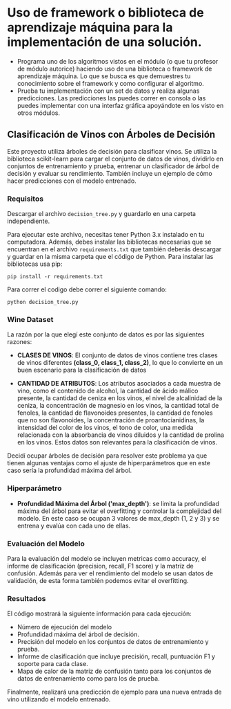 # Uso de framework o biblioteca de aprendizaje máquina para la implementación de una solución. 

- Programa uno de los algoritmos vistos en el módulo (o que tu profesor de módulo autorice) haciendo uso de una biblioteca o framework de aprendizaje máquina. Lo que se busca es que demuestres tu conocimiento sobre el framework y como configurar el algoritmo. 
- Prueba tu implementación con un set de datos y realiza algunas predicciones. Las predicciones las puedes correr en consola o las puedes implementar con una interfaz gráfica apoyándote en los visto en otros módulos.

## Clasificación de Vinos con Árboles de Decisión

Este proyecto utiliza árboles de decisión para clasificar vinos. Se utiliza la biblioteca scikit-learn para cargar el conjunto de datos de vinos, dividirlo en conjuntos de entrenamiento y prueba, entrenar un clasificador de árbol de decisión y evaluar su rendimiento. También incluye un ejemplo de cómo hacer predicciones con el modelo entrenado.

### Requisitos

Descargar el archivo `decision_tree.py` y guardarlo en una carpeta independiente.

Para ejecutar este archivo, necesitas tener Python 3.x instalado en tu computadora. Además, debes instalar las bibliotecas necesarias que se encuentran en el archivo `requirements.txt` que también deberás descargar y guardar en la misma carpeta que el código de Python. Para instalar las bibliotecas usa pip:

    pip install -r requirements.txt


Para correr el codigo debe correr el siguiente comando:

    python decision_tree.py

### Wine Dataset

La razón por la que elegí este conjunto de datos es por las siguientes razones:

- **CLASES DE VINOS**: El conjunto de datos de vinos contiene tres clases de vinos diferentes **(class_0, class_1, class_2)**, lo que lo convierte en un buen escenario para la clasificación de datos

- **CANTIDAD DE ATRIBUTOS**: Los atributos asociados a cada muestra de vino, como el contenido de alcohol, la cantidad de ácido málico presente, la cantidad de ceniza en los vinos, el nivel de alcalinidad de la ceniza, la concentración de magnesio en los vinos, la cantidad total de fenoles, la cantidad de flavonoides presentes, la cantidad de fenoles que no son flavonoides, la concentración de proantocianidinas, la intensidad del color de los vinos, el tono de color, una medida relacionada con la absorbancia de vinos diluidos y la cantidad de prolina en los vinos. Estos datos son relevantes para la clasificación de vinos.

Decidí ocupar árboles de decisión para resolver este problema ya que tienen algunas ventajas como el ajuste de hiperparámetros que en este caso sería la profundidad máxima del árbol.

### Hiperparámetro

- **Profundidad Máxima del Árbol ('max_depth')**: se limita la profundidad máxima del árbol para evitar el overfitting y controlar la complejidad del modelo. En este caso se ocupan 3 valores de max_depth (1, 2 y 3) y se entrena y evalúa con cada uno de ellas.

### Evaluación del Modelo

Para la evaluación del modelo se incluyen metricas como accuracy, el informe de clasificación (precision, recall, F1 score) y la matríz de confusión. Además para ver el rendimiento del modelo se usan datos de validación, de esta forma también podemos evitar el overfitting.

### Resultados

El código mostrará la siguiente información para cada ejecución:

- Número de ejecución del modelo
- Profundidad máxima del árbol de decisión.
- Precisión del modelo en los conjuntos de datos de entrenamiento y prueba.
- Informe de clasificación que incluye precisión, recall, puntuación F1 y soporte para cada clase.
- Mapa de calor de la matriz de confusión tanto para los conjuntos de datos de entrenamiento como para los de prueba.

Finalmente, realizará una predicción de ejemplo para una nueva entrada de vino utilizando el modelo entrenado.
